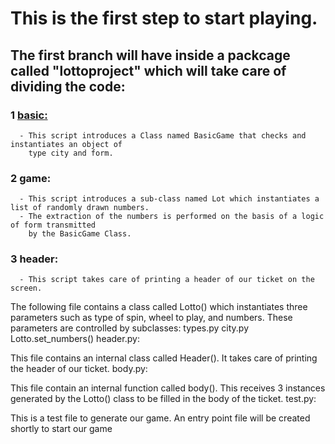 # This is the first step to start playing.

## The first branch will have inside a packcage called "lottoproject" which will take care of dividing the code:
### 1 [basic:](https://github.com/David92p/Lotto-Ticket-Generator/blob/learning-path-1/lottoproject/basic.py)
      - This script introduces a Class named BasicGame that checks and instantiates an object of 
        type city and form.

### 2 game:
      - This script introduces a sub-class named Lot which instantiates a list of randomly drawn numbers.
      - The extraction of the numbers is performed on the basis of a logic of form transmitted 
        by the BasicGame Class.
        
### 3 header:
      - This script takes care of printing a header of our ticket on the screen.
         
    

The following file contains a class called Lotto() which instantiates three parameters such as type of spin, wheel to play, and numbers.
These parameters are controlled by subclasses:
types.py
city.py
Lotto.set_numbers()
header.py:

This file contains an internal class called Header(). It takes care of printing the header of our ticket.
body.py:

This file contain an internal function called body(). This receives 3 instances generated by the Lotto() class to be filled in the body of the ticket.
test.py:

This is a test file to generate our game. An entry point file will be created shortly to start our game

